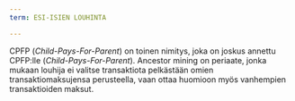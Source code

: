 ```yaml
---
term: ESI-ISIEN LOUHINTA

---
```

CPFP (*Child-Pays-For-Parent*) on toinen nimitys, joka on joskus annettu CPFP:lle (*Child-Pays-For-Parent*). Ancestor mining on periaate, jonka mukaan louhija ei valitse transaktiota pelkästään omien transaktiomaksujensa perusteella, vaan ottaa huomioon myös vanhempien transaktioiden maksut.